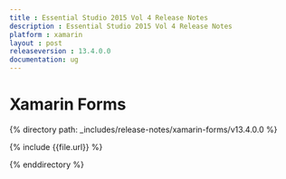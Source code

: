 ```yaml
---
title : Essential Studio 2015 Vol 4 Release Notes
description : Essential Studio 2015 Vol 4 Release Notes
platform : xamarin
layout : post
releaseversion : 13.4.0.0
documentation: ug
---
```


# Xamarin Forms

{% directory path: _includes/release-notes/xamarin-forms/v13.4.0.0 %}


{% include {{file.url}} %}

{% enddirectory %}